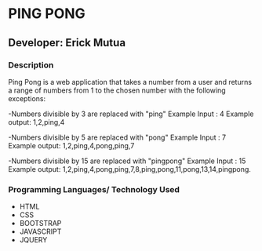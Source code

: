 # PING PONG

## Developer: Erick Mutua

### Description
Ping Pong is a web application that takes a number from a user and returns a range of numbers from 1 to the chosen number with the following exceptions:

-Numbers divisible by 3 are replaced with "ping" Example Input : 4 Example output: 1,2,ping,4

-Numbers divisible by 5 are replaced with "pong" Example Input : 7 Example output: 1,2,ping,4,pong,ping,7

-Numbers divisible by 15 are replaced with "pingpong" Example Input : 15 Example output: 1,2,ping,4,pong,ping,7,8,ping,pong,11,pong,13,14,pingpong.

### Programming Languages/ Technology Used
- HTML
- CSS
- BOOTSTRAP
- JAVASCRIPT
- JQUERY
